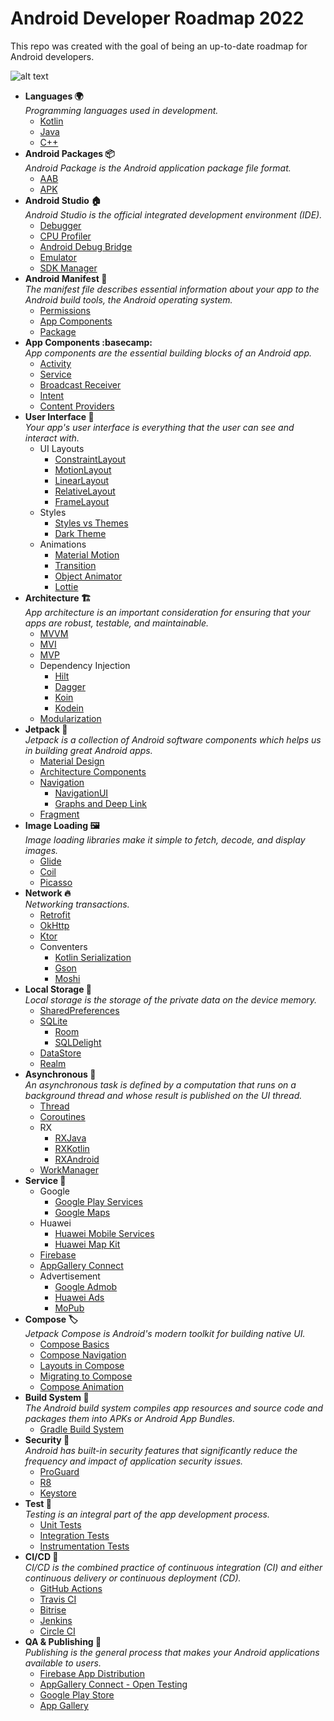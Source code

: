 # Android Developer Roadmap 2022
This repo was created with the goal of being an up-to-date roadmap for Android developers.

![alt text](https://github.com/SinanYilmaz9/Android-Developer-Roadmap/blob/main/banner.png?raw=true)


- **Languages :earth_africa:**<br />
    _Programming languages used in development._
    - [Kotlin](https://kotlinlang.org/)
    - [Java](https://www.java.com/)
    - [C++](https://isocpp.org/)
- **Android Packages :package:**<br />
    _Android Package is the Android application package file format._
    - [AAB](https://developer.android.com/guide/app-bundle)
    - [APK](https://developer.android.com/google/play/expansion-files)
- **Android Studio :house:**<br />
    _Android Studio is the official integrated development environment (IDE)._
    - [Debugger](https://developer.android.com/studio/debug)
    - [CPU Profiler](https://betterprogramming.pub/improve-apps-performance-with-android-profilers-edb240deeb71)
    - [Android Debug Bridge](https://developer.android.com/studio/command-line/adb)
    - [Emulator](https://developer.android.com/studio/run/emulator)
    - [SDK Manager](https://developer.android.com/studio/intro/update#sdk-manager)    
- **Android Manifest :scroll:**<br /> 
    _The manifest file describes essential information about your app to the Android build tools, the Android operating system._
    - [Permissions](https://developer.android.com/guide/topics/manifest/manifest-intro#perms)
    - [App Components](https://developer.android.com/guide/topics/manifest/manifest-intro#components) 
    - [Package](https://developer.android.com/guide/topics/manifest/manifest-intro#package-name)   
- **App Components :basecamp:**<br />
    _App components are the essential building blocks of an Android app._
    - [Activity](https://developer.android.com/reference/android/app/Activity)
    - [Service](https://developer.android.com/reference/android/app/Service)
    - [Broadcast Receiver](https://developer.android.com/reference/android/content/BroadcastReceiver)
    - [Intent](https://developer.android.com/reference/android/content/Intent)
    - [Content Providers](https://developer.android.com/guide/topics/providers/content-providers?hl=en)
- **User Interface :art:**<br />
    _Your app's user interface is everything that the user can see and interact with._ 
    - UI Layouts
        - [ConstraintLayout](https://medium.com/exploring-android/exploring-the-new-android-constraintlayout-eed37fe8d8f1)
        - [MotionLayout](https://developer.android.com/training/constraint-layout/motionlayout)
        - [LinearLayout](https://developer.android.com/guide/topics/ui/layout/linear)
        - [RelativeLayout](https://developer.android.com/guide/topics/ui/layout/relative)
        - [FrameLayout](https://developer.android.com/reference/android/widget/FrameLayout)
    - Styles
        - [Styles vs Themes](https://medium.com/androiddevelopers/android-styling-themes-vs-styles-ebe05f917578)
        - [Dark Theme](https://developer.android.com/guide/topics/ui/look-and-feel/darktheme) 
    - Animations
        - [Material Motion](https://material.io/develop/android/theming/motion)
        - [Transition](https://developer.android.com/training/transitions)  
        - [Object Animator](https://developer.android.com/guide/topics/graphics/prop-animation#object-animator)
        - [Lottie](https://github.com/airbnb/lottie-android)         
- **Architecture :building_construction:**<br />
    _App architecture is an important consideration for ensuring that your apps are robust, testable, and maintainable._
    - [MVVM](https://www.toptal.com/android/android-apps-mvvm-with-clean-architecture)
    - [MVI](https://www.raywenderlich.com/817602-mvi-architecture-for-android-tutorial-getting-started)
    - [MVP](https://www.raywenderlich.com/7026-getting-started-with-mvp-model-view-presenter-on-android)
    - Dependency Injection
        - [Hilt](https://developer.android.com/jetpack/androidx/releases/hilt)
        - [Dagger](https://dagger.dev/dev-guide/)
        - [Koin](https://insert-koin.io/docs/reference/introduction)
        - [Kodein](https://docs.kodein.org/kodein-di/7.10/index.html)  
    - [Modularization](https://proandroiddev.com/modularization-of-android-applications-in-2021-a79a590d5e5b)             
- **Jetpack :rocket:**<br />
    _Jetpack is a collection of Android software components which helps us in building great Android apps._
    - [Material Design](https://material.io/develop/android)
    - [Architecture Components](https://medium.com/exploring-android/exploring-the-new-android-architecture-components-c33b15d89c23)
    - [Navigation](https://developer.android.com/guide/navigation/)
        - [NavigationUI](https://medium.com/androiddevelopers/navigationui-d21fd4f5c318) 
        - [Graphs and Deep Link](https://www.raywenderlich.com/4332831-navigation-component-for-android-part-2-graphs-and-deep-links)      
    - [Fragment](https://developer.android.com/jetpack/androidx/releases/fragment)           
- **Image Loading :framed_picture:**<br />
    _Image loading libraries make it simple to fetch, decode, and display images._
    - [Glide](https://bumptech.github.io/glide/)
    - [Coil](https://github.com/coil-kt/coil)
    - [Picasso](https://square.github.io/picasso/)
- **Network :fire:**<br />
    _Networking transactions._
    - [Retrofit](https://howtodoandroid.com/retrofit-android-example-kotlin/)
    - [OkHttp](https://square.github.io/okhttp/)
    - [Ktor](https://ktor.io/docs/welcome.html)
    - Conventers
        - [Kotlin Serialization](https://github.com/Kotlin/kotlinx.serialization)
        - [Gson](https://github.com/google/gson)
        - [Moshi](https://github.com/square/moshi)     
- **Local Storage :floppy_disk:**<br />
    _Local storage is the storage of the private data on the device memory._
    - [SharedPreferences](https://developer.android.com/training/data-storage/shared-preferences)
    - [SQLite](https://developer.android.com/jetpack/androidx/releases/sqlite)
        - [Room](https://medium.com/mindorks/using-room-database-android-jetpack-675a89a0e942)
        - [SQLDelight](https://cashapp.github.io/sqldelight/android_sqlite/) 
    - [DataStore](https://developer.android.com/topic/libraries/architecture/datastore)
    - [Realm](https://zhuinden.medium.com/how-to-use-realm-for-android-like-a-champ-and-how-to-tell-if-youre-doing-it-wrong-ac4f66b7f149)  
- **Asynchronous :twisted_rightwards_arrows:**<br />
   _An asynchronous task is defined by a computation that runs on a background thread and whose result is published on the UI thread._ 
   - [Thread](https://blog.mindorks.com/android-core-looper-handler-and-handlerthread-bd54d69fe91a)
   - [Coroutines](https://medium.com/androiddevelopers/coroutines-on-android-part-i-getting-the-background-3e0e54d20bb)
   - RX
        - [RXJava](https://www.toptal.com/android/functional-reactive-android-rxjava)
        - [RXKotlin](https://www.baeldung.com/kotlin/rxkotlin)
        - [RXAndroid](https://www.androidhive.info/RxJava/android-getting-started-with-reactive-programming/)       
   - [WorkManager](https://developer.android.com/topic/libraries/architecture/workmanager) 
- **Service :battery:**<br />
   - Google
        - [Google Play Services](https://developers.google.com/android/guides/setup)
        - [Google Maps](https://developers.google.com/maps/documentation/android-sdk/overview)
   - Huawei
        - [Huawei Mobile Services](https://developer.huawei.com/consumer/en/hms)
        - [Huawei Map Kit](https://developer.huawei.com/consumer/en/hms/huawei-MapKit/)
   - [Firebase](https://firebase.google.com/docs)
   - [AppGallery Connect](https://developer.huawei.com/consumer/en/agconnect/)
   - Advertisement
        - [Google Admob](https://admob.google.com/home/)
        - [Huawei Ads](https://developer.huawei.com/consumer/en/huawei-ads/)
        - [MoPub](https://www.mopub.com/en) 
- **Compose :label:**<br />
    _Jetpack Compose is Android's modern toolkit for building native UI._
    - [Compose Basics](https://developer.android.com/codelabs/jetpack-compose-basics)
    - [Compose Navigation](https://developer.android.com/codelabs/jetpack-compose-navigation)
    - [Layouts in Compose](https://developer.android.com/codelabs/jetpack-compose-layouts)    
    - [Migrating to Compose](https://developer.android.com/codelabs/jetpack-compose-migration) 
    - [Compose Animation](https://developer.android.com/codelabs/jetpack-compose-animation)   
- **Build System :smoking:**<br />
    _The Android build system compiles app resources and source code and packages them into APKs or Android App Bundles._
    - [Gradle Build System](https://www.raywenderlich.com/249-gradle-tutorial-for-android-getting-started)   
- **Security :closed_lock_with_key:**<br />
    _Android has built-in security features that significantly reduce the frequency and impact of application security issues._
    - [ProGuard](https://blog.mindorks.com/applying-proguard-in-an-android-application)
    - [R8](https://betterprogramming.pub/r8-shrinking-in-android-27f3edbbad9e)
    - [Keystore](https://developer.android.com/training/articles/keystore)  
- **Test :test_tube:**<br />
    _Testing is an integral part of the app development process._
    - [Unit Tests](https://betterprogramming.pub/android-unit-testing-basics-3e7075a432a1)
    - [Integration Tests](https://medium.com/airbnb-engineering/writing-fast-deterministic-and-accurate-android-integration-tests-c56811bd14e2)
    - [Instrumentation Tests](https://developer.android.com/training/testing/instrumented-tests)                     
- **CI/CD :satellite:**<br />
   _CI/CD is the combined practice of continuous integration (CI) and either continuous delivery or continuous deployment (CD)._
   - [GitHub Actions](https://docs.github.com/en/actions)
   - [Travis CI](https://docs.travis-ci.com/)
   - [Bitrise](https://devcenter.bitrise.io/)
   - [Jenkins](https://www.jenkins.io/doc/)
   - [Circle CI](https://circleci.com/docs/)
- **QA & Publishing :shopping_cart:**<br />
   _Publishing is the general process that makes your Android applications available to users._
   - [Firebase App Distribution](https://firebase.google.com/docs/app-distribution)
   - [AppGallery Connect - Open Testing](https://developer.huawei.com/consumer/en/doc/development/AppGallery-connect-Guides/agc-betatest-introduction-0000001071477284)
   - [Google Play Store](https://play.google.com/console/about/)   
   - [App Gallery](https://developer.huawei.com/consumer/en/appgallery/)  
